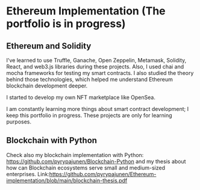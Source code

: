 # Ethereum Implementation (The portfolio is in progress)
## Ethereum and Solidity

I've learned to use Truffle, Ganache, Open Zeppelin, Metamask, Solidity, React, and web3.js libraries during these projects. Also, I used chai and mocha frameworks for testing my smart contracts. I also studied the theory behind those technologies, which helped me understand Ethereum blockchain development deeper. 

I started to develop my own NFT marketplace like OpenSea.

I am constantly learning more things about smart contract development; I keep this portfolio in progress. These projects are only for learning purposes.

## Blockchain with Python

 Check also my blockchain implementation with Python: https://github.com/pyrypajunen/Blockchain-Python and my thesis about how can Blockchain ecosystems serve small and medium-sized enterprises. Link:https://github.com/pyrypajunen/Ethereum-implementation/blob/main/blockchain-thesis.pdf




